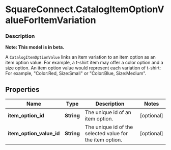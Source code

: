 # SquareConnect.CatalogItemOptionValueForItemVariation

### Description
**Note: This model is in beta.**

A `CatalogItemOptionValue` links an item variation to an item option as an item option value. For example, a t-shirt item may offer a color option and a size option. An item option value would represent each variation of t-shirt: For example, \"Color:Red, Size:Small\" or \"Color:Blue, Size:Medium\".

## Properties
Name | Type | Description | Notes
------------ | ------------- | ------------- | -------------
**item_option_id** | **String** | The unique id of an item option. | [optional] 
**item_option_value_id** | **String** | The unique id of the selected value for the item option. | [optional] 


